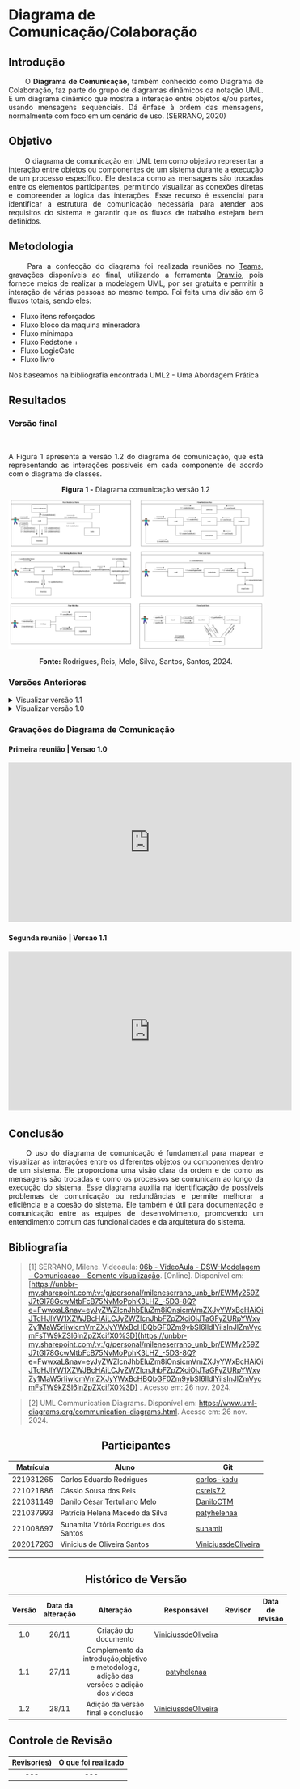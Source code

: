 # Diagrama de Comunicação/Colaboração

## Introdução
<!--  
- *Apresente o tema do projeto ou estudo;*
- *Busque trazer referências no decorrer do texto;*
- Destaque a relevância do diagrama ou abordagem para a área de aplicação.
- Mencione brevemente os principais aspectos que serão abordados no documento.
-->

<div align="justify">
&emsp;&emsp;
O <b>Diagrama de Comunicação</b>, também conhecido como Diagrama de Colaboração, faz parte do grupo de diagramas dinâmicos da notação UML. É um diagrama dinâmico que mostra a interação entre objetos e/ou partes, usando mensagens sequenciais. Dá ênfase à ordem das mensagens, normalmente com foco em um cenário de uso. (SERRANO, 2020)
 
</div>

## Objetivo
<!--  
- *Declare o que se pretende alcançar com o diagrama em projetos no geral; Busque referenciar!*
- *Declare o que se pretende alcançar com o diagrama para equipe neste contexto;*
- *Destaque os resultados esperados, como soluções para problemas, melhorias no entendimento ou suporte à tomada de decisões.*
-->

<div align="justify">
&emsp;&emsp;
O diagrama de comunicação em UML tem como objetivo representar a interação entre objetos ou componentes de um sistema durante a execução de um processo específico. Ele destaca como as mensagens são trocadas entre os elementos participantes, permitindo visualizar as conexões diretas e compreender a lógica das interações. Esse recurso é essencial para identificar a estrutura de comunicação necessária para atender aos requisitos do sistema e garantir que os fluxos de trabalho estejam bem definidos.
</div>

## Metodologia
<!--  
- *Explique o processo utilizado para desenvolver o trabalho. COMO foi feito?*
- *Descreva as ferramentas, técnicas ou referências utilizadas na construção do diagrama ou solução. Se houver alguma ferramenta específica determinada pela professora, a sugestão é usá-la sendo em qualquer etapa do processo. Podem começar com uma ferramenta que já são familiarizados e depois explorar outras ferramentas.*
- Se desejarem, podem citar os desafios encontrados seguindo a metodologia, propostas de melhoria, etc.
-->

<div align="justify">
&emsp;&emsp;
Para a confecção do diagrama foi realizada reuniões no <a href="https://teams.microsoft.com/">Teams</a>, gravações disponíveis ao final, utilizando a ferramenta <a href="https://app.diagrams.net">Draw.io</a>, pois fornece meios de realizar a modelagem UML, por ser gratuita e permitir a interação de várias pessoas ao mesmo tempo.
Foi feita uma divisão em 6 fluxos totais, sendo eles:

- Fluxo itens reforçados
- Fluxo bloco da maquina mineradora
- Fluxo minimapa
- Fluxo Redstone +
- Fluxo LogicGate
- Fluxo livro

Nos baseamos na bibliografia encontrada UML2 - Uma Abordagem Prática

</div>

## Resultados
<!--  
- *Apresente o produto final, como o diagrama ou solução desenvolvida.* 
- *Desenvolva ao menos um parágrafo referenciando a figura*
- *Adicione "Figura 1 - Título da Figura/Quadro/Tabela" acima e "Fonte: " abaixo dela*
- Destaque os pontos principais ou insights obtidos durante o processo.
- *APRESENTE AS VERSÕES DO DIAGRAMA!! Podem usar o formato abaixo para poluir menos a página*
-->
### Versão final

<div align="justify">

&emsp;&emsp;

A Figura 1 apresenta a versão 1.2 do diagrama de comunicação, que está representando as interações possíveis em cada componente de acordo com o diagrama de classes.

<center><b>Figura 1 -</b> Diagrama comunicação versão 1.2</center>

![Versao 1.0](https://raw.githubusercontent.com/UnBArqDsw2024-2/2024.2_G1_Logic_Thinkering_Entrega_02/refs/heads/main/assets/DiagramaComunicacao/comunicacaoV3.png)

<center><b>Fonte:</b> Rodrigues, Reis, Melo, Silva, Santos, Santos, 2024.</center>

</div>

### Versões Anteriores

<details>
<summary>Visualizar versão 1.1</summary>

### Versão 1.1

<!-- Aqui documente as mudanças de uma versão para a outra -->
A Figura 2 apresenta a versão 1.1 do diagrama de comunicação.

<center><b>Figura 2 -</b> Diagrama comunicação versão 1.1</center>

![Versao 1.1](https://raw.githubusercontent.com/UnBArqDsw2024-2/2024.2_G1_Logic_Thinkering_Entrega_02/refs/heads/main/assets/DiagramaComunicacao/DiagramaComunicacaoV2.png)

<center><b>Fonte:</b> Rodrigues, Melo, Silva 2024.</center>

</details>


<details>
<summary>Visualizar versão 1.0</summary>

### Versão 1.0

<!-- Aqui documente as mudanças de uma versão para a outra -->
A Figura 3 apresenta a versão 1.0 do diagrama de comunicação.

<center><b>Figura 3 -</b> Diagrama comunicação versão 1.0</center>

![Versao 1.0](https://raw.githubusercontent.com/UnBArqDsw2024-2/2024.2_G1_Logic_Thinkering_Entrega_02/refs/heads/main/assets/DiagramaComunicacao/DiagramaComunicacaoV1.png)

<center><b>Fonte:</b> Rodrigues, Reis, Melo, Silva, Santos, Santos, 2024.</center>

</details>


### Gravações do Diagrama de Comunicação

#### Primeira reunião | Versao 1.0 
<iframe width="560" height="315" src="https://www.youtube.com/embed/e51ww0hznWE?si=GYKQxkJgj7HfDFNK" title="YouTube video player" frameborder="0" allow="accelerometer; autoplay; clipboard-write; encrypted-media; gyroscope; picture-in-picture; web-share" referrerpolicy="strict-origin-when-cross-origin" allowfullscreen></iframe>

#### Segunda reunião | Versao 1.1
<iframe width="560" height="315" src="https://www.youtube.com/embed/lCqaTQR7EwQ?si=XqObCQ6m8y8M7Wyr" title="YouTube video player" frameborder="0" allow="accelerometer; autoplay; clipboard-write; encrypted-media; gyroscope; picture-in-picture; web-share" referrerpolicy="strict-origin-when-cross-origin" allowfullscreen></iframe>


## Conclusão
<!--  
-   *Resuma os pontos principais do trabalho.*
-   *Avalie se os objetivos foram alcançados e o impacto do trabalho.*
-   *Apresente perspectivas para melhorias ou trabalhos futuros.*
-->

<div align="justify">
&emsp;&emsp;
O uso do diagrama de comunicação é fundamental para mapear e visualizar as interações entre os diferentes objetos ou componentes dentro de um sistema. Ele proporciona uma visão clara da ordem e de como as mensagens são trocadas e como os processos se comunicam ao longo da execução do sistema. Esse diagrama auxilia na identificação de possíveis problemas de comunicação ou redundâncias e permite melhorar a eficiência e a coesão do sistema. Ele também é útil para documentação e comunicação entre as equipes de desenvolvimento, promovendo um entendimento comum das funcionalidades e da arquitetura do sistema.
</div>

## Bibliografia

<!-- - *Altere!*-->

> [1] SERRANO, Milene. Videoaula: [06b - VideoAula - DSW-Modelagem - Comunicacao - Somente visualização](https://unbbr-my.sharepoint.com/:v:/g/personal/mileneserrano_unb_br/EWMy259ZJ7tGl78GcwMtbFcB75NvMoPphK3LHZ_-5D3-8Q?e=FwwxaL&nav=eyJyZWZlcnJhbEluZm8iOnsicmVmZXJyYWxBcHAiOiJTdHJlYW1XZWJBcHAiLCJyZWZlcnJhbFZpZXciOiJTaGFyZURpYWxvZy1MaW5rIiwicmVmZXJyYWxBcHBQbGF0Zm9ybSI6IldlYiIsInJlZmVycmFsTW9kZSI6InZpZXcifX0%3D). [Online]. Disponível em: [https://unbbr-my.sharepoint.com/:v:/g/personal/mileneserrano_unb_br/EWMy259ZJ7tGl78GcwMtbFcB75NvMoPphK3LHZ_-5D3-8Q?e=FwwxaL&nav=eyJyZWZlcnJhbEluZm8iOnsicmVmZXJyYWxBcHAiOiJTdHJlYW1XZWJBcHAiLCJyZWZlcnJhbFZpZXciOiJTaGFyZURpYWxvZy1MaW5rIiwicmVmZXJyYWxBcHBQbGF0Zm9ybSI6IldlYiIsInJlZmVycmFsTW9kZSI6InZpZXcifX0%3D](https://unbbr-my.sharepoint.com/:v:/g/personal/mileneserrano_unb_br/EWMy259ZJ7tGl78GcwMtbFcB75NvMoPphK3LHZ_-5D3-8Q?e=FwwxaL&nav=eyJyZWZlcnJhbEluZm8iOnsicmVmZXJyYWxBcHAiOiJTdHJlYW1XZWJBcHAiLCJyZWZlcnJhbFZpZXciOiJTaGFyZURpYWxvZy1MaW5rIiwicmVmZXJyYWxBcHBQbGF0Zm9ybSI6IldlYiIsInJlZmVycmFsTW9kZSI6InZpZXcifX0%3D) . Acesso em: 26 nov. 2024.

> [2] UML Communication Diagrams. Disponível em: https://www.uml-diagrams.org/communication-diagrams.html. Acesso em: 26 nov. 2024.


<center>

## Participantes

</center>

<!-- de preferência: em ordem alfabética, seguindo o exemplo: -->

<div style="margin: 0 auto; width: fit-content;">

| Matrícula | Aluno                                 | Git                                                           |
| --------- | ------------------------------------- | ------------------------------------------------------------- |
| 221931265 | Carlos Eduardo Rodrigues              | [carlos-kadu](https://github.com/carlos-kadu)                 |
| 221021886 | Cássio Sousa dos Reis                 | [csreis72](https://github.com/csreis72)                       |
| 221031149 | Danilo César Tertuliano Melo          | [DaniloCTM](https://github.com/DaniloCTM)                     |
| 221037993 | Patrícia Helena Macedo da Silva       | [patyhelenaa](https://github.com/patyhelenaa)                 |
| 221008697 | Sunamita Vitória Rodrigues dos Santos | [sunamit](https://github.com/sunamit)                         |
| 202017263 | Vinicius de Oliveira Santos           | [ViniciussdeOliveira](https://github.com/ViniciussdeOliveira) |

</div>

---

<center>

## Histórico de Versão

</center>

<!-- Lembre de alterar a data -->

<div style="margin: 0 auto; width: fit-content;">

| Versão | Data da alteração |            Alteração            |                  Responsável                  |                      Revisor                       | Data de revisão |
| :----: | :---------------: | :-----------------------------: | :-------------------------------------------: | :------------------------------------------------: | :-------------: |
|  1.0   |       26/11       |      Criação do documento       | [ViniciussdeOliveira](https://github.com/ViniciussdeOliveira)  |
|  1.1   |       27/11       |      Complemento da introdução,objetivo e metodologia, adição das versões e adição dos videos       | [patyhelenaa](https://github.com/patyhelenaa)  |       
|  1.2   |       28/11       |      Adição da versão final e conclusão       | [ViniciussdeOliveira](https://github.com/ViniciussdeOliveira)  |

</div>

## Controle de Revisão

|                        Revisor(es)                        |                                             O que foi realizado                                             |
|:---------------------------------------------------------:|:-----------------------------------------------------------------------------------------------------------:|
| --- | --- |